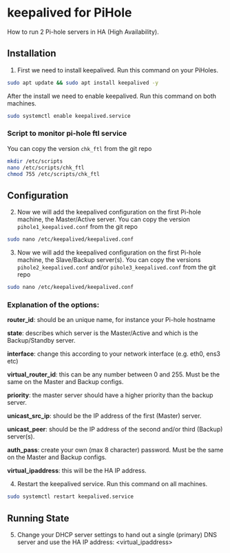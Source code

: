 # keepalived for PiHole

How to run 2 Pi-hole servers in HA (High Availability).

## Installation

1. First we need to install keepalived. Run this command on your PiHoles.

```bash
sudo apt update && sudo apt install keepalived -y
```
After the install we need to enable keepalived. Run this command on both machines.

```bash
sudo systemctl enable keepalived.service
```

### Script to monitor pi-hole ftl service

You can copy the version `chk_ftl` from the git repo

```bash
mkdir /etc/scripts
nano /etc/scripts/chk_ftl
chmod 755 /etc/scripts/chk_ftl
```

## Configuration

2. Now we will add the keepalived configuration on the first Pi-hole machine, the Master/Active server.
You can copy the version `pihole1_keepalived.conf` from the git repo

```bash
sudo nano /etc/keepalived/keepalived.conf
```

3. Now we will add the keepalived configuration on the first Pi-hole machine, the Slave/Backup server(s).
You can copy the versions `pihole2_keepalived.conf` and/or `pihole3_keepalived.conf` from the git repo

```bash
sudo nano /etc/keepalived/keepalived.conf
```

### Explanation of the options:

**router_id**: should be an unique name, for instance your Pi-hole hostname

**state**: describes which server is the Master/Active and which is the Backup/Standby server.

**interface**: change this according to your network interface (e.g. eth0, ens3 etc)

**virtual_router_id**: this can be any number between 0 and 255. Must be the same on the Master and Backup configs.

**priority**: the master server should have a higher priority than the backup server.

**unicast_src_ip**: should be the IP address of the first (Master) server.

**unicast_peer**: should be the IP address of the second and/or third (Backup) server(s).

**auth_pass**: create your own (max 8 character) password. Must be the same on the Master and Backup configs.

**virtual_ipaddress**: this will be the HA IP address.

4. Restart the keepalived service. Run this command on all machines.

```bash
sudo systemctl restart keepalived.service
```

## Running State

5. Change your DHCP server settings to hand out a single (primary) DNS server and use the HA IP address: <virtual_ipaddress>
